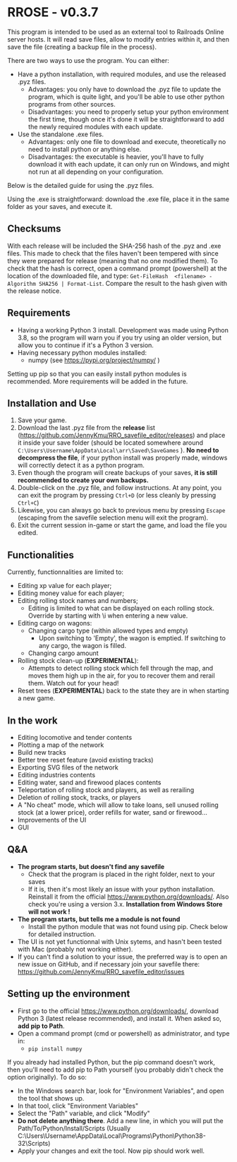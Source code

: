 ﻿# RROSE - v0.3.7

This program is intended to be used as an external tool to Railroads Online server hosts. It will read save files, allow to modify entries within it, and then save the file (creating a backup file in the process).

There are two ways to use the program. You can either:
* Have a python installation, with required modules, and use the released .pyz files.
  * Advantages: you only have to download the .pyz file to update the program, which is quite light, and you'll be able to use other python programs from other sources.
  * Disadvantages: you need to properly setup your python environment the first time, though once it's done it will be straightforward to add the newly required modules with each update.
* Use the standalone .exe files.
  * Advantages: only one file to download and execute, theoretically no need to install python or anything else.
  * Disadvantages: the executable is heavier, you'll have to fully download it with each update, it can only run on Windows, and might not run at all depending on your configuration.

Below is the detailed guide for using the .pyz files.

Using the .exe is straightforward: download the .exe file, place it in the same folder as your saves, and execute it.

## Checksums

With each release will be included the SHA-256 hash of the .pyz and .exe files. This made to check that the files haven't been tempered with since they were prepared for release (meaning that no one modified them). To check that the hash is correct, open a command prompt (powershell) at the location of the downloaded file, and type: ``Get-FileHash  <filename> -Algorithm SHA256 | Format-List``. Compare the result to the hash given with the release notice.

## Requirements

* Having a working Python 3 install. Development was made using Python 3.8, so the program will warn you if you try using an older version, but allow you to continue if it's a Python 3 version.
* Having necessary python modules installed:
  * numpy (see https://pypi.org/project/numpy/ )

Setting up pip so that you can easily install python modules is recommended. More requirements will be added in the future.

## Installation and Use

1. Save your game.
2. Download the last .pyz file from the **release** list (https://github.com/JennyKmu/RRO_savefile_editor/releases) and place it inside your save folder (should be located somewhere around ``C:\Users\Username\AppData\Local\arr\Saved\SaveGames`` ). **No need to decompress the file**, if your python install was properly made, windows will correctly detect it as a python program.
3. Even though the program will create backups of your saves, **it is still recommended to create your own backups.**
4. Double-click on the .pyz file, and follow instructions. At any point, you can exit the program by pressing ``Ctrl+D`` (or less cleanly by pressing ``Ctrl+C``)
5. Likewise, you can always go back to previous menu by pressing ``Escape`` (escaping from the savefile selection menu will exit the program).
5. Exit the current session in-game or start the game, and load the file you edited.

## Functionalities

Currently, functionnalities are limited to:
* Editing xp value for each player;
* Editing money value for each player;
* Editing rolling stock names and numbers;
  * Editing is limited to what can be displayed on each rolling stock. Override by starting with \i when entering a new value.
* Editing cargo on wagons:
  * Changing cargo type (within allowed types and empty)
    * Upon switching to 'Empty', the wagon is emptied. If switching to any cargo, the wagon is filled.
  * Changing cargo amount
* Rolling stock clean-up (**EXPERIMENTAL**):
  * Attempts to detect rolling stock which fell through the map, and moves them high up in the air, for you to recover them and rerail them. Watch out for your head!
* Reset trees (**EXPERIMENTAL**) back to the state they are in when starting a new game.

## In the work

* Editing locomotive and tender contents
* Plotting a map of the network
* Build new tracks
* Better tree reset feature (avoid existing tracks)
* Exporting SVG files of the network
* Editing industries contents
* Editing water, sand and firewood places contents
* Teleportation of rolling stock and players, as well as rerailing
* Deletion of rolling stock, tracks, or players
* A "No cheat" mode, which will allow to take loans, sell unused rolling stock (at a lower price), order refills for water, sand or firewood...
* Improvements of the UI
* GUI

## Q&A

* **The program starts, but doesn't find any savefile**
  * Check that the program is placed in the right folder, next to your saves
  * If it is, then it's most likely an issue with your python installation. Reinstall it from the official https://www.python.org/downloads/. Also check you're using a version 3.x. **Installation from Windows Store will not work !**
* **The program starts, but tells me a module is not found**
  * Install the python module that was not found using pip. Check below for detailed instruction.
* The UI is not yet functionnal with Unix sytems, and hasn't been tested with Mac (probably not working either).
* If you can't find a solution to your issue, the preferred way is to open an new issue on GitHub, and if necessary join your savefile there: https://github.com/JennyKmu/RRO_savefile_editor/issues

## Setting up the environment

* First go to the official https://www.python.org/downloads/, download Python 3 (latest release recommended), and install it. When asked so, **add pip to Path**.
* Open a command prompt (cmd or powershell) as administrator, and type in:
  * ``pip install numpy``

If you already had installed Python, but the pip command doesn't work, then you'll need to add pip to Path yourself (you probably didn't check the option originally). To do so:
* In the Windows search bar, look for "Environment Variables", and open the tool that shows up.
* In that tool, click "Environment Variables"
* Select the "Path" variable, and click "Modify"
* **Do not delete anything there**. Add a new line, in which you will put the Path/To/Python/Install/Scripts (Usually C:\\Users\\Username\\AppData\\Local\\Programs\\Python\\Python38-32\\Scripts)
* Apply your changes and exit the tool. Now pip should work well.
